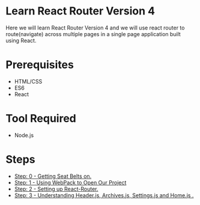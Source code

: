 <h1> Learn React Router Version 4 </h1>

Here we will learn React Router Version 4 and we will use react router to route(navigate) across multiple pages in a single page application built using React.

<h1> Prerequisites </h1>
<ul>
  <li>HTML/CSS</li>
  <li>ES6</li>
  <li>React</li>
</ul>

<h1>Tool Required</h1>
<ul>
  <li>Node.js</li>
</ul>
<h1> Steps </h1>
<ul>
  <a href = 'https://github.com/NadeemShakya/ReactRouter-V4/tree/Step-0' > <li> Step: 0 - Getting Seat Belts on.</li> </a>
  <a href = 'https://github.com/NadeemShakya/ReactRouter-V4/blob/Step-1/README.md'> <li> Step: 1 - Using WebPack to Open Our Project </li>   </a>
  <a href = 'https://github.com/NadeemShakya/ReactRouter-V4/blob/Step-2/README.md' > <li> Step: 2 - Setting up React-Router.</li> </a>
  <a href = 'https://github.com/NadeemShakya/ReactRouter-V4/blob/Step-2/README.md' > <li> Step: 3 - Understanding Header.js, Archives.js, Settings.js and Home.js .</li> </a>
  
</ul>


